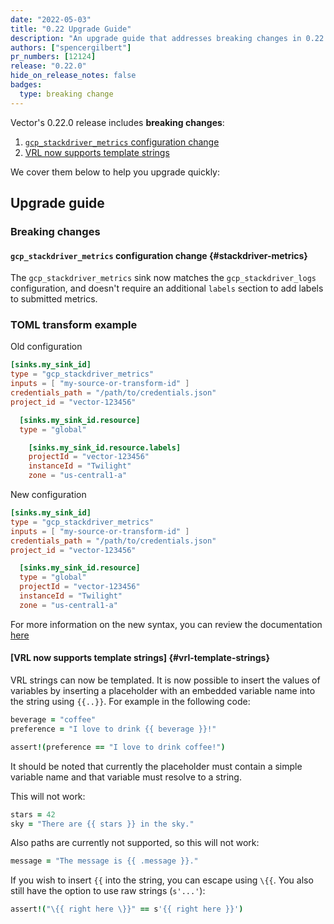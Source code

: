 ```yaml
---
date: "2022-05-03"
title: "0.22 Upgrade Guide"
description: "An upgrade guide that addresses breaking changes in 0.22.0"
authors: ["spencergilbert"]
pr_numbers: [12124]
release: "0.22.0"
hide_on_release_notes: false
badges:
  type: breaking change
---
```


Vector's 0.22.0 release includes **breaking changes**:

1. [`gcp_stackdriver_metrics` configuration change](#stackdriver-metrics)
2. [VRL now supports template strings](#vrl-template-strings)

We cover them below to help you upgrade quickly:

## Upgrade guide

### Breaking changes

#### `gcp_stackdriver_metrics` configuration change {#stackdriver-metrics}

The `gcp_stackdriver_metrics` sink now matches the `gcp_stackdriver_logs`
configuration, and doesn't require an additional `labels` section to add
labels to submitted metrics.

### TOML transform example

Old configuration

```toml
[sinks.my_sink_id]
type = "gcp_stackdriver_metrics"
inputs = [ "my-source-or-transform-id" ]
credentials_path = "/path/to/credentials.json"
project_id = "vector-123456"

  [sinks.my_sink_id.resource]
  type = "global"

    [sinks.my_sink_id.resource.labels]
    projectId = "vector-123456"
    instanceId = "Twilight"
    zone = "us-central1-a"
```

New configuration

```toml
[sinks.my_sink_id]
type = "gcp_stackdriver_metrics"
inputs = [ "my-source-or-transform-id" ]
credentials_path = "/path/to/credentials.json"
project_id = "vector-123456"

  [sinks.my_sink_id.resource]
  type = "global"
  projectId = "vector-123456"
  instanceId = "Twilight"
  zone = "us-central1-a"
```

For more information on the new syntax, you can review the documentation [here](https://vector.dev/docs/reference/configuration/sinks/gcp_stackdriver_metrics/)


#### [VRL now supports template strings] {#vrl-template-strings}

VRL strings can now be templated. It is now possible to insert the values of
variables by inserting a placeholder with an embedded variable name into the
string using `{{..}}`. For example in the following code:

```coffee
beverage = "coffee"
preference = "I love to drink {{ beverage }}!"

assert!(preference == "I love to drink coffee!")
```

It should be noted that currently the placeholder must contain a simple
variable name and that variable must resolve to a string.

This will not work:

```coffee
stars = 42
sky = "There are {{ stars }} in the sky."
```

Also paths are currently not supported, so this will not work:

```coffee
message = "The message is {{ .message }}."
```

If you wish to insert `{{` into the string, you can escape using `\{{`. You
also still have the option to use raw strings (`s'...'`):

```coffee
assert!("\{{ right here \}}" == s'{{ right here }}')
```
